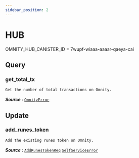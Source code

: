 ```yaml
---
sidebar_position: 2
---
```


# HUB
OMNITY_HUB_CANISTER_ID = 7wupf-wiaaa-aaaar-qaeya-cai

## Query
### get_total_tx
```md title="get_total_tx() -> Result<u64, OmnityError>"
Get the number of total transactions on Omnity. 
```
***Source*** : [`OmnityError`](https://github.com/octopus-network/omnity-interoperability/blob/main/types/src/lib.rs#L718) 

## Update
### add_runes_token
```md title="add_runes_token(args: AddRunesTokenReq) -> Result<(), SelfServiceError>"
Add the existing runes token on Omnity.
```
***Source*** : 
[`AddRunesTokenReq`](https://github.com/octopus-network/omnity-interoperability/blob/main/hub/src/self_help.rs#L23)
[`SelfServiceError`](https://github.com/octopus-network/omnity-interoperability/blob/main/hub/src/self_help.rs#L37)